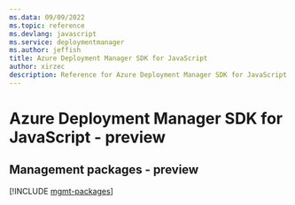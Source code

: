 ```yaml
---
ms.data: 09/09/2022
ms.topic: reference
ms.devlang: javascript
ms.service: deploymentmanager
ms.author: jeffish
title: Azure Deployment Manager SDK for JavaScript
author: xirzec
description: Reference for Azure Deployment Manager SDK for JavaScript
---
```

# Azure Deployment Manager SDK for JavaScript - preview

## Management packages - preview
[!INCLUDE [mgmt-packages](deployment-manager-mgmt-index.md)]
